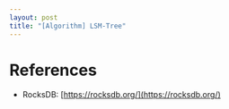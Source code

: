 ```yaml
---
layout: post
title: "[Algorithm] LSM-Tree"
---
```


# References
- RocksDB: [https://rocksdb.org/](https://rocksdb.org/)